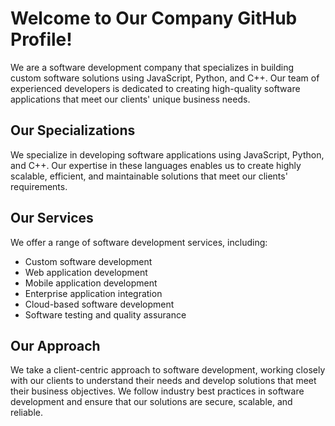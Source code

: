 # Welcome to Our Company GitHub Profile!

We are a software development company that specializes in building custom software solutions using JavaScript, Python, and C++. Our team of experienced developers is dedicated to creating high-quality software applications that meet our clients' unique business needs.

## Our Specializations

We specialize in developing software applications using JavaScript, Python, and C++. Our expertise in these languages enables us to create highly scalable, efficient, and maintainable solutions that meet our clients' requirements.

## Our Services

We offer a range of software development services, including:

- Custom software development
- Web application development
- Mobile application development
- Enterprise application integration
- Cloud-based software development
- Software testing and quality assurance

## Our Approach

We take a client-centric approach to software development, working closely with our clients to understand their needs and develop solutions that meet their business objectives. We follow industry best practices in software development and ensure that our solutions are secure, scalable, and reliable.
